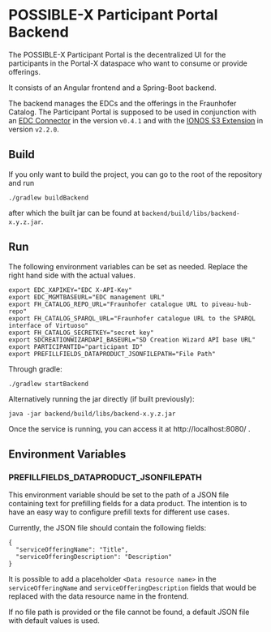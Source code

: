 # POSSIBLE-X Participant Portal Backend

The POSSIBLE-X Participant Portal is the decentralized UI for the participants in the Portal-X dataspace who want to
consume or provide offerings.

It consists of an Angular frontend and a Spring-Boot backend.

The backend manages the EDCs and the offerings in the Fraunhofer Catalog.
The Participant Portal is supposed to be used in conjunction with
an [EDC Connector](https://github.com/eclipse-edc/Connector) in the version `v0.4.1` and with the
[IONOS S3 Extension](https://github.com/Digital-Ecosystems/edc-ionos-s3/) in version `v2.2.0`.

## Build

If you only want to build the project, you can go to the root of the repository and run

```
./gradlew buildBackend
```

after which the built jar can be found at `backend/build/libs/backend-x.y.z.jar`.

## Run

The following environment variables can be set as needed.
Replace the right hand side with the actual values.

```
export EDC_XAPIKEY="EDC X-API-Key"
export EDC_MGMTBASEURL="EDC management URL"
export FH_CATALOG_REPO_URL="Fraunhofer catalogue URL to piveau-hub-repo"
export FH_CATALOG_SPARQL_URL="Fraunhofer catalogue URL to the SPARQL interface of Virtuoso"
export FH_CATALOG_SECRETKEY="secret key"
export SDCREATIONWIZARDAPI_BASEURL="SD Creation Wizard API base URL"
export PARTICIPANTID="participant ID"
export PREFILLFIELDS_DATAPRODUCT_JSONFILEPATH="File Path"
```

Through gradle:

```
./gradlew startBackend
```

Alternatively running the jar directly (if built previously):

```
java -jar backend/build/libs/backend-x.y.z.jar
```

Once the service is running, you can access it at http://localhost:8080/ .

## Environment Variables

### PREFILLFIELDS_DATAPRODUCT_JSONFILEPATH

This environment variable should be set to the path of a JSON file containing text for prefilling fields for a
data product. The intention is to have an easy way to configure prefill texts for different use cases.

Currently, the JSON file should contain the following fields:

```
{
  "serviceOfferingName": "Title",
  "serviceOfferingDescription": "Description"
}
```

It is possible to add a placeholder `<Data resource name>` in the `serviceOfferingName` and `serviceOfferingDescription`
fields that would be replaced with the data resource name in the frontend.

If no file path is provided or the file cannot be found, a default JSON file with default values is used.
